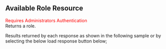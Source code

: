 ## Available Role Resource
<span style="color:red">Requires Administrators Authentication</span>  
Returns a role.

Results returned by each response as shown in the following sample or by selecting the below load response button below;
